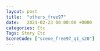 ```yaml
---
layout: post
title:  "others_free97"
date:   2021-02-23 00:00:00 +0000
categories: Etc
Tags: Story Etc
SceneCode: ["scene_free97_q1_s20"]
---
```

